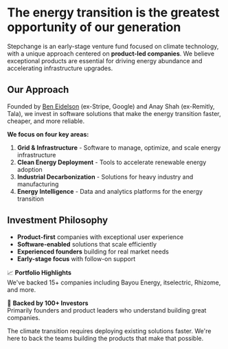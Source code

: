 # The energy transition is the greatest opportunity of our generation

Stepchange is an early-stage venture fund focused on climate technology, with a unique approach centered on **product-led companies**. We believe exceptional products are essential for driving energy abundance and accelerating infrastructure upgrades.

## Our Approach

Founded by [Ben Eidelson](https://beneidelson.com) (ex-Stripe, Google) and Anay Shah (ex-Remitly, Tala), we invest in software solutions that make the energy transition faster, cheaper, and more reliable.

**We focus on four key areas:**

1. **Grid & Infrastructure** - Software to manage, optimize, and scale energy infrastructure
2. **Clean Energy Deployment** - Tools to accelerate renewable energy adoption
3. **Industrial Decarbonization** - Solutions for heavy industry and manufacturing
4. **Energy Intelligence** - Data and analytics platforms for the energy transition

## Investment Philosophy

- **Product-first** companies with exceptional user experience
- **Software-enabled** solutions that scale efficiently
- **Experienced founders** building for real market needs
- **Early-stage focus** with follow-on support

<aside>

📈 **Portfolio Highlights**  
We've backed 15+ companies including Bayou Energy, itselectric, Rhizome, and more.

🤝 **Backed by 100+ Investors**  
Primarily founders and product leaders who understand building great companies.

</aside>

The climate transition requires deploying existing solutions faster. We're here to back the teams building the products that make that possible.